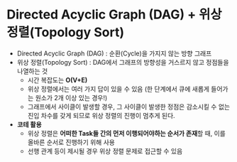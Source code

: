 
# Directed Acyclic Graph (DAG) + 위상 정렬(Topology Sort)
- Directed Acyclic Graph (DAG) : 순환(Cycle)을 가지지 않는 방향 그래프
- 위상 정렬(Topology Sort) : DAG에서 그래프의 방향성을 거스르지 않고 정점들을 나열하는 것
  - 시간 복잡도는 **O(V+E)**
  - 위상 정렬에서는 여러 가지 답이 있을 수 있음 (한 단계에서 큐에 새롭게 들어가는 원소가 2개 이상 있는 경우!)
  - 그래프에서 사이클이 발생할 경우, 그 사이클이 발생한 정점은 감소시킬 수 없는 진입 차수를 갖게 되므로 위상 정렬의 진행이 멈추게 된다.
- **코테 활용**
  - 위상 정렬은 **어떠한 Task들 간의 먼저 이행되어야하는 순서가 존재**할 때, 이를 올바른 순서로 진행하기 위해 사용
  - 선행 관계 등이 제시될 경우 위상 정렬 문제로 접근할 수 있음
